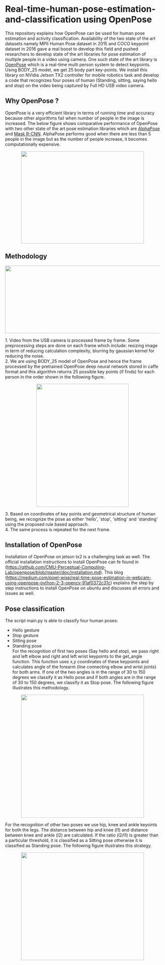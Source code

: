 # Real-time-human-pose-estimation-and-classification using OpenPose
This repository explains how OpenPose can be used for human pose estimation and activity classification. Availability of the two state of the art datasets namely MPII Human Pose dataset in 2015 and COCO keypoint dataset in 2016 gave a real boost to develop this field and pushed researchers to develop state of the art libraries for pose estimation of multiple people in a video using camera. One such state of the art library is [OpenPose](https://github.com/CMU-Perceptual-Computing-Lab/openpose) which is a real-time multi person system to detect keypoints. Using BODY_25 model, we get 25 body part key-points. We install this library on NVidia Jetson TX2 controller for mobile robotics task and develop a code that recognizes four poses of human (Standing, sitting, saying hello and stop) on the video being captured by Full HD USB video camera.
## Why OpenPose ?
OpenPose is a very efficient library in terms of running time and accuracy because other algorithms fail when number of people in the image is increased. The below figure  shows comparative performance of OpenPose with two other state of the art pose estimation libraries which are [AlphaPose](https://github.com/MVIG-SJTU/AlphaPose) and [Mask R-CNN](https://github.com/matterport/Mask_RCNN). AlphaPose performs good when there are less than 5 people in the image but as the number of people increase, it becomes computationally expensive.
<p align="center">
  <img width="400" height="300" src="https://github.com/hafizas101/Real-time-human-pose-estimation-and-classification/blob/master/images/openpose_vs_competition.png">
</p>

## Methodology

<p align="center">
  <img width="1142" height="220" src="https://github.com/hafizas101/Real-time-human-pose-estimation-and-classification/blob/master/images/block%20dia.png">
</p>
1. Video from the USB camera is processed frame by frame. Some preprocessing steps are done on each frame which include: resizing image in term of reducing calculation complexity, blurring by gaussian kernel for reducing the noise. <br/>
2. We are using BODY_25 model of OpenPose and hence the frame processed by the pretrained OpenPose deep neural network stored in caffe format and this algorithm returns 25 possible key points (if finds) for each person in the order shown in the following figure.
<p align="center">
  <img width="300" height="400" src="https://github.com/hafizas101/Real-time-human-pose-estimation-and-classification/blob/master/images/body%2025.png">
</p>
3. Based on coordinates of key points and geometrical structure of human being, we recognize the pose as either 'hello', 'stop', 'sitting' and 'standing' using the proposed rule based approach.<br/>
4. The same process is repeated for the next frame.<br/>

## Installation of OpenPose
Installation of OpenPose on jetson tx2 is a challenging task as well. The official installation instructions to install OpenPose can fe found in (https://github.com/CMU-Perceptual-Computing-Lab/openpose/blob/master/doc/installation.md). This blog (https://medium.com/pixel-wise/real-time-pose-estimation-in-webcam-using-openpose-python-2-3-opencv-91af0372c31c) explains the step by step instructions to install OpenPose on ubuntu and discusses all errors and issues as well.

## Pose classification
The script main.py is able to classify four human poses:<br/>
- Hello gesture
- Stop gesture
- Sitting pose
- Standing pose<br/>
For the recognition of first two poses (Say hello and stop), we pass right and left elbow and right and left wrist keypoints to the get_angle function. This function uses x,y coordinates of these keypoints and calculates angle of the forearm (line connecting elbow and wrist joints) for both arms. If one of the two angles is in the range of 30 to 150 degrees we classify it as Hello pose and if both angles  are in the range of 30 to 150 degrees, we classify it as Stop pose. The following figure illustrates this methodology. <br/>
<p align="center">
  <img width="400" height="400" src="https://github.com/hafizas101/Real-time-human-pose-estimation-and-classification/blob/master/images/hello-stop.png">
</p>
For the recognition of other two poses we use hip, knee and ankle keyoints for both the legs. The distance between hip and knee (l1) and distance between knee and ankle (l2) are calculated. If the ratio (l2/l1) is greater than a particular threshold, it is classified as a Sitting pose otherwise it is classified as Standing pose. The following figure illustrates this strategy.
<p align="center">
  <img width="400" height="350" src="https://github.com/hafizas101/Real-time-human-pose-estimation-and-classification/blob/master/images/sit-stand.png">
</p>
